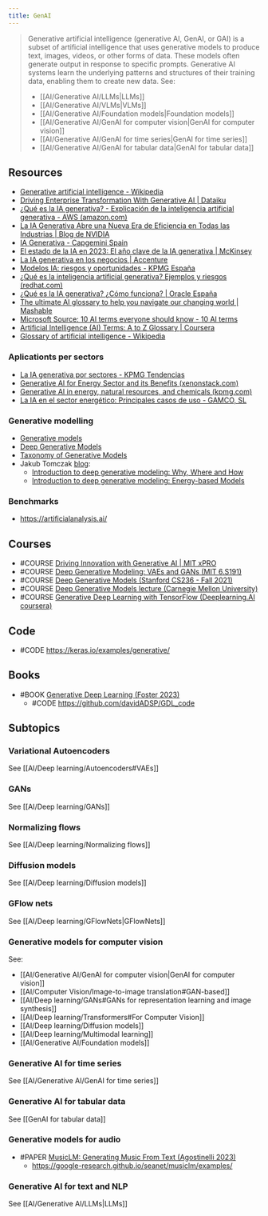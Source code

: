 ```yaml
---
title: GenAI
---
```

> Generative artificial intelligence (generative AI, GenAI, or GAI) is a subset of artificial intelligence that uses generative models to produce text, images, videos, or other forms of data. These models often generate output in response to specific prompts. Generative AI systems learn the underlying patterns and structures of their training data, enabling them to create new data.
> See:
> - [[AI/Generative AI/LLMs|LLMs]]
> - [[AI/Generative AI/VLMs|VLMs]]
> - [[AI/Generative AI/Foundation models|Foundation models]]
> - [[AI/Generative AI/GenAI for computer vision|GenAI for computer vision]]
> - [[AI/Generative AI/GenAI for time series|GenAI for time series]]
> - [[AI/Generative AI/GenAI for tabular data|GenAI for tabular data]]

## Resources
- [Generative artificial intelligence - Wikipedia](https://en.wikipedia.org/wiki/Generative_artificial_intelligence)
- [Driving Enterprise Transformation With Generative AI | Dataiku](https://www.dataiku.com/stories/detail/generative-ai/?utm_id=14648494486--148805372564--691750702236--how+to+build+a+large+language+model&utm_source=emea-adwords&utm_medium=paid-search&utm_campaign=GLO+CONTENT+Generative+AI+June+2023&gad_source=1&gclid=Cj0KCQiAouG5BhDBARIsAOc08RTsx3rK37KoHCw2giAHV5MtWWsjMvd1vmqG0UCFIOE7X_tSkxPDQQkaAsVyEALw_wcB)
- [¿Qué es la IA generativa? - Explicación de la inteligencia artificial generativa - AWS (amazon.com)](https://aws.amazon.com/es/what-is/generative-ai/)
- [La IA Generativa Abre una Nueva Era de Eficiencia en Todas las Industrias | Blog de NVIDIA](https://la.blogs.nvidia.com/2023/08/02/ia-generativa-para-la-industria/)
- [IA Generativa - Capgemini Spain](https://www.capgemini.com/es-es/servicios/datos-inteligencia-artificial/ia-generativa/)
- [El estado de la IA en 2023: El año clave de la IA generativa | McKinsey](https://www.mckinsey.com/featured-insights/destacados/el-estado-de-la-ia-en-2023-el-ano-clave-de-la-ia-generativa/es)
- [La IA generativa en los negocios | Accenture](https://www.accenture.com/es-es/insights/technology/generative-ai)
- [Modelos IA: riesgos y oportunidades - KPMG España](https://kpmg.com/es/es/home/tendencias/2023/06/modelos-inteligencia-artificial-generativa.html)
- [¿Qué es la inteligencia artificial generativa? Ejemplos y riesgos (redhat.com)](https://www.redhat.com/es/topics/ai/what-is-generative-ai)
- [¿Qué es la IA generativa? ¿Cómo funciona? | Oracle España](https://www.oracle.com/es/artificial-intelligence/generative-ai/what-is-generative-ai/)
- [The ultimate AI glossary to help you navigate our changing world | Mashable](https://mashable.com/article/ai-definitions-artificial-intelligence-glossary-terms#:~:text=The%20ultimate%20AI%20glossary%20to%20help%20you%20navigate,Chatbot%20...%208%20Deep%20learning%20...%20M%C3%A1s%20elementos)
- [Microsoft Source: 10 AI terms everyone should know - 10 AI terms](https://news.microsoft.com/10-ai-terms/)
- [Artificial Intelligence (AI) Terms: A to Z Glossary | Coursera](https://www.coursera.org/articles/ai-terms)
- [Glossary of artificial intelligence - Wikipedia](https://en.wikipedia.org/wiki/Glossary_of_artificial_intelligence)

### Aplicationts per sectors 
- [La IA generativa por sectores - KPMG Tendencias](https://www.tendencias.kpmg.es/2024/02/ia-generativa-sectores/)
- [Generative AI for Energy Sector and its Benefits (xenonstack.com)](https://www.xenonstack.com/blog/generative-ai-energy-sector)
- [Generative AI in energy, natural resources, and chemicals (kpmg.com)](https://kpmg.com/kpmg-us/content/dam/kpmg/pdf/2023/genai_enrc_Sep26.pdf)
- [La IA en el sector energético: Principales casos de uso - GAMCO, SL](https://gamco.es/principales-casos-ia-en-sector-energetico/)

### Generative modelling
- [Generative models](https://openai.com/blog/generative-models/ )
- [Deep Generative Models](https://www.cs.toronto.edu/~slwang/generative_model.pdf)
- [Taxonomy of Generative Models](https://christineai.blog/taxonomy/)
- Jakub Tomczak [blog](https://jmtomczak.github.io/blog.html):
	- [Introduction to deep generative modeling: Why, Where and How](https://jmtomczak.github.io/blog/1/1_introduction.html)
	- [Introduction to deep generative modeling: Energy-based Models](https://jmtomczak.github.io/blog/11/11_energy_based_models.html)

### Benchmarks
- https://artificialanalysis.ai/

## Courses
- #COURSE [Driving Innovation with Generative AI | MIT xPRO](https://learn-xpro.mit.edu/generative-ai)
- #COURSE [Deep Generative Modeling: VAEs and GANs (MIT 6.S191)](https://www.youtube.com/watch?v=rZufA635dq4&t=1062s)
- #COURSE [Deep Generative Models (Stanford CS236 - Fall 2021)](https://deepgenerativemodels.github.io/)
- #COURSE [Deep Generative Models lecture (Carnegie Mellon University)](https://www.youtube.com/watch?v=qEbYtPhG768)
- #COURSE [Generative Deep Learning with TensorFlow (Deeplearning.AI coursera)](https://www.coursera.org/learn/generative-deep-learning-with-tensorflow)

## Code
- #CODE https://keras.io/examples/generative/

## Books
* #BOOK [Generative Deep Learning (Foster 2023)](https://www.oreilly.com/library/view/generative-deep-learning/9781098134174/)
	* #CODE https://github.com/davidADSP/GDL_code

## Subtopics
### Variational Autoencoders
See [[AI/Deep learning/Autoencoders#VAEs]]

### GANs
See [[AI/Deep learning/GANs]]

### Normalizing flows
See [[AI/Deep learning/Normalizing flows]]

### Diffusion models
See [[AI/Deep learning/Diffusion models]]

### GFlow nets
See [[AI/Deep learning/GFlowNets|GFlowNets]] 

### Generative models for computer vision
See: 
- [[AI/Generative AI/GenAI for computer vision|GenAI for computer vision]]
- [[AI/Computer Vision/Image-to-image translation#GAN-based]]
- [[AI/Deep learning/GANs#GANs for representation learning and image synthesis]]
- [[AI/Deep learning/Transformers#For Computer Vision]] 
- [[AI/Deep learning/Diffusion models]]
- [[AI/Deep learning/Multimodal learning]]
- [[AI/Generative AI/Foundation models]]

### Generative AI for time series
See [[AI/Generative AI/GenAI for time series]]

### Generative AI for tabular data
See [[GenAI for tabular data]]

### Generative models for audio
- #PAPER [MusicLM: Generating Music From Text (Agostinelli 2023)](https://arxiv.org/pdf/2301.11325)
	- https://google-research.github.io/seanet/musiclm/examples/

### Generative AI for text and NLP
See [[AI/Generative AI/LLMs|LLMs]] 